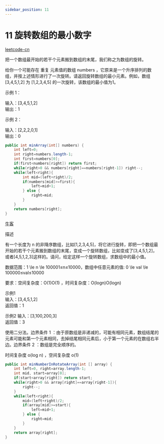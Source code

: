 ```yaml
---
sidebar_position: 11
---
```


# 11 旋转数组的最小数字

[leetcode-cn](https://leetcode-cn.com/problems/xuan-zhuan-shu-zu-de-zui-xiao-shu-zi-lcof)

把一个数组最开始的若干个元素搬到数组的末尾，我们称之为数组的旋转。

给你一个可能存在 重复 元素值的数组 numbers ，它原来是一个升序排列的数组，并按上述情形进行了一次旋转。请返回旋转数组的最小元素。例如，数组 [3,4,5,1,2] 为 [1,2,3,4,5] 的一次旋转，该数组的最小值为1。  

示例 1：

输入：[3,4,5,1,2]  
输出：1  

示例 2：

输入：[2,2,2,0,1]  
输出：0  


```java
public int minArray(int[] numbers) {
    int left=0;
    int right=numbers.length-1;
    int first=numbers[0];
    if(first<numbers[right]) return first;
    while(right>0 && numbers[right]==numbers[right-1]) right--;
    while(left<right){
        int mid=(left+right)/2;
        if(numbers[mid]>=first){
            left=mid+1;
        } else {
            right=mid;
        }
    }
    return numbers[right];
}
```

[牛客](https://www.nowcoder.com/practice/9f3231a991af4f55b95579b44b7a01ba)

描述

有一个长度为 n 的非降序数组，比如[1,2,3,4,5]，将它进行旋转，即把一个数组最开始的若干个元素搬到数组的末尾，变成一个旋转数组，比如变成了[3,4,5,1,2]，或者[4,5,1,2,3]这样的。请问，给定这样一个旋转数组，求数组中的最小值。

数据范围：1 \le n \le 100001≤n≤10000，数组中任意元素的值: 0 \le val \le 100000≤val≤10000

要求：空间复杂度：O(1)O(1) ，时间复杂度：O(logn)O(logn)

示例1  
输入：[3,4,5,1,2]  
返回值：1  

示例2
输入：[3,100,200,3]  
返回值：3  

使用二分法。边界条件 1 ：由于原数组是非递减的，可能有相同元素，数组结尾的元素可能和第一个元素相同，去掉结尾相同元素后，小于第一个元素的在数组右半边。边界条件 2 ：数组是完全顺序的。

时间复杂度 o(log n) ，空间复杂度 o(1)

```java
public int minNumberInRotateArray(int [] array) {
    int left=0, right=array.length-1;
    int mid, start=array[0];
    if(start<array[right]) return start;
    while(right>0 && array[right]==array[right-1]){
        right--;
    }
    while(left<right){
        mid=(left+right)/2;
        if(array[mid]>=start){
            left=mid+1;
        } else {
            right=mid;
        }
    }
    return array[right];
}
```